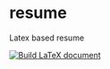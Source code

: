 # resume
Latex based resume


[![Build LaTeX document](https://github.com/qb1968/resume/actions/workflows/latex.yml/badge.svg)](https://github.com/qb1968/resume/actions/workflows/latex.yml)

